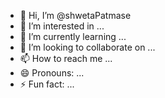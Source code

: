 - 👋 Hi, I’m @shwetaPatmase
- 👀 I’m interested in ...
- 🌱 I’m currently learning ...
- 💞️ I’m looking to collaborate on ...
- 📫 How to reach me ...
- 😄 Pronouns: ...
- ⚡ Fun fact: ...

<!---
shwetaPatmase/shwetaPatmase is a ✨ special ✨ repository because its `README.md` (this file) appears on your GitHub profile.
You can click the Preview link to take a look at your changes.
--->
